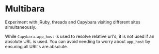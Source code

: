 Multibara
=========

Experiment with jRuby, threads and Capybara visiting different sites simultaneously.

While `Capybara.app_host` is used to resolve relative url's, it is not used if an absolute URL is used. You can avoid needing to worry about `app_host` by ensuring all URL's are absolute.